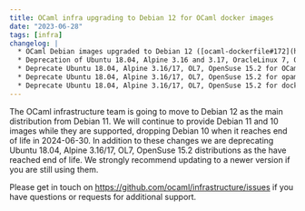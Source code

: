 ```yaml
---
title: OCaml infra upgrading to Debian 12 for OCaml docker images
date: "2023-06-28"
tags: [infra]
changelog: |
  * OCaml Debian images upgraded to Debian 12 ([ocaml-dockerfile#172](https://github.com/ocurrent/ocaml-dockerfile/pull/172/files - [403 Forbidden]), @MisterDA)
  * Deprecation of Ubuntu 18.04, Alpine 3.16 and 3.17, OracleLinux 7, OpenSUSE 15.2 images ([ocaml-dockerfile#176](https://github.com/ocurrent/ocaml-dockerfile/pull/176/files - [403 Forbidden]), @avsm)
  * Deprecate Ubuntu 18.04, Alpine 3.16/17, OL7, OpenSuse 15.2 for OCaml-CI ([ocaml-ci#832](https://github.com/ocurrent/ocaml-ci/pull/832 - [403 Forbidden]), @tmcgilchrist)
  * Deprecate Ubuntu 18.04, Alpine 3.16/17, OL7, OpenSuse 15.2 for opam-repo-ci ([opam-repo-ci#226](https://github.com/ocurrent/opam-repo-ci/pull/226 - [403 Forbidden]), @tmcgilchrist)
  * Deprecate Ubuntu 18.04, Alpine 3.16/17, OL7, OpenSuse 15.2 for docker-base-images ([docker-base-images#237](https://github.com/ocurrent/docker-base-images/pull/237 - [403 Forbidden]), @tmcgilchrist)
---
```


The OCaml infrastructure team is going to move to Debian 12 as the main distribution from Debian 11. We will continue to provide Debian 11 and 10 images while they are supported, dropping Debian 10 when it reaches end of life in 2024-06-30. In addition to these changes we are deprecating Ubuntu 18.04, Alpine 3.16/17, OL7, OpenSuse 15.2 distributions as the have reached end of life. We strongly recommend updating to a newer version if you are still using them.

Please get in touch on https://github.com/ocaml/infrastructure/issues if you have questions or requests for additional support.
